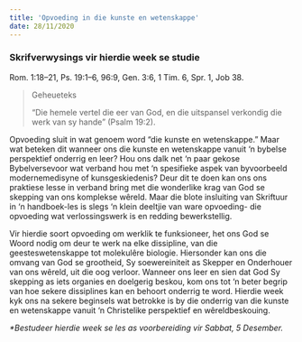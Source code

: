 ```yaml
---
title: 'Opvoeding in die kunste en wetenskappe'
date: 28/11/2020
---
```


### Skrifverwysings vir hierdie week se studie
Rom. 1:18–21, Ps. 19:1–6, 96:9, Gen. 3:6, 1 Tim. 6, Spr. 1, Job 38.

> <p>Geheueteks</p>
> “Die hemele vertel die eer van God, en die uitspansel verkondig die werk van sy hande” (Psalm 19:2).

Opvoeding sluit in wat genoem word “die kunste en wetenskappe.” Maar wat beteken dit wanneer ons die kunste en wetenskappe vanuit ‘n bybelse perspektief onderrig en leer? Hou ons dalk net ‘n paar gekose Bybelversevoor wat verband hou met ‘n spesifieke aspek van byvoorbeeld modernemedisyne of kunsgeskiedenis? Deur dit te doen kan ons ons  praktiese lesse in verband bring met die wonderlike krag van God se skepping van ons komplekse wêreld. Maar die blote insluiting van Skriftuur in ‘n handboek-les is slegs ‘n klein deeltjie van ware opvoeding- die opvoeding wat verlossingswerk is en redding bewerkstellig.

Vir hierdie soort opvoeding om werklik te funksioneer, het ons God se Woord nodig om deur te werk na elke dissipline, van die geesteswetenskappe tot molekulêre biologie. Hiersonder kan ons die omvang van God se grootheid, Sy soewereiniteit as Skepper en Onderhouer van ons wêreld, uit die oog verloor. Wanneer ons leer en sien dat God Sy skepping as iets organies en doelgerig beskou, kom ons tot ‘n beter begrip van hoe sekere dissiplines kan en behoort onderrig te word. Hierdie week kyk ons na sekere beginsels wat betrokke is by die onderrig van die kunste en wetenskappe vanuit ‘n Christelike perspektief en wêreldbeskouing.

_*Bestudeer hierdie week se les as voorbereiding vir Sabbat, 5 Desember._